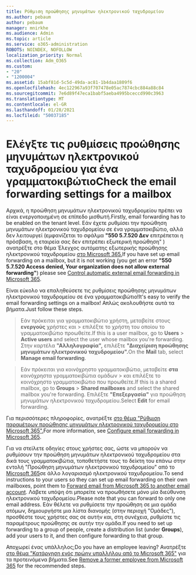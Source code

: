 ```yaml
---
title: Ρύθμιση προώθησης μηνυμάτων ηλεκτρονικού ταχυδρομείου
ms.author: pebaum
author: pebaum
manager: mnirkhe
ms.audience: Admin
ms.topic: article
ms.service: o365-administration
ROBOTS: NOINDEX, NOFOLLOW
localization_priority: Normal
ms.collection: Adm_O365
ms.custom:
- "20"
- "1200004"
ms.assetid: 15abf81d-5c5d-49da-ac81-1b4daa1809f6
ms.openlocfilehash: 4ec122967a93f707478e05ac7874cbc884a88c84
ms.sourcegitcommit: 7e6d89f47eca1babf5aeba4995bceccd990c3963
ms.translationtype: MT
ms.contentlocale: el-GR
ms.lasthandoff: 01/28/2021
ms.locfileid: "50037185"
---
```

# <a name="check-the-email-forwarding-settings-for-a-mailbox"></a><span data-ttu-id="88b38-102">Ελέγξτε τις ρυθμίσεις προώθησης μηνυμάτων ηλεκτρονικού ταχυδρομείου για ένα γραμματοκιβώτιο</span><span class="sxs-lookup"><span data-stu-id="88b38-102">Check the email forwarding settings for a mailbox</span></span>

<span data-ttu-id="88b38-103">Αρχικά, η προώθηση μηνυμάτων ηλεκτρονικού ταχυδρομείου πρέπει να είναι ενεργοποιημένη σε επίπεδο μισθωτή.</span><span class="sxs-lookup"><span data-stu-id="88b38-103">Firstly, email forwarding has to be enabled on the tenant level.</span></span> <span data-ttu-id="88b38-104">Εάν έχετε ρυθμίσει την προώθηση μηνυμάτων ηλεκτρονικού ταχυδρομείου σε ένα γραμματοκιβώτιο, αλλά δεν λειτουργεί (εμφανίζεται το σφάλμα **"550 5.7.520 Δεν** επιτρέπεται η πρόσβαση, η εταιρεία σας δεν επιτρέπει εξωτερική προώθηση" ) ανατρέξτε στο θέμα Έλεγχος αυτόματης εξωτερικής προώθησης ηλεκτρονικού ταχυδρομείου [στο Microsoft 365.](https://docs.microsoft.com/microsoft-365/security/office-365-security/external-email-forwarding?view=o365-worldwide)</span><span class="sxs-lookup"><span data-stu-id="88b38-104">If you have set up email forwarding on a mailbox, but it is not working (you get an error **"550 5.7.520 Access denied, Your organization does not allow external forwarding"**) please see [Control automatic external email forwarding in Microsoft 365](https://docs.microsoft.com/microsoft-365/security/office-365-security/external-email-forwarding?view=o365-worldwide).</span></span>

<span data-ttu-id="88b38-105">Είναι εύκολο να επαληθεύσετε τις ρυθμίσεις προώθησης μηνυμάτων ηλεκτρονικού ταχυδρομείου σε ένα γραμματοκιβώτιο!</span><span class="sxs-lookup"><span data-stu-id="88b38-105">It's easy to verify the email forwarding settings on a mailbox!</span></span> <span data-ttu-id="88b38-106">Απλώς ακολουθήστε αυτά τα βήματα.</span><span class="sxs-lookup"><span data-stu-id="88b38-106">Just follow these steps.</span></span>
  
> <span data-ttu-id="88b38-107">Εάν πρόκειται για γραμματοκιβώτιο χρήστη, μεταβείτε στους **ενεργούς** χρήστες και \>  επιλέξτε το χρήστη του οποίου το γραμματοκιβώτιο προωθείτε.</span><span class="sxs-lookup"><span data-stu-id="88b38-107">If this is a user mailbox, go to **Users** \> **Active users** and select the user whose mailbox you're forwarding.</span></span> <span data-ttu-id="88b38-108">Στην καρτέλα **"Αλληλογραφία",** επιλέξτε **"Διαχείριση προώθησης μηνυμάτων ηλεκτρονικού ταχυδρομείου".**</span><span class="sxs-lookup"><span data-stu-id="88b38-108">On the **Mail** tab, select **Manage email forwarding**.</span></span>

> <span data-ttu-id="88b38-109">Εάν πρόκειται για κοινόχρηστο γραμματοκιβώτιο, μεταβείτε **στα** κοινόχρηστα γραμματοκιβώτια ομάδων \>  και επιλέξτε το κοινόχρηστο γραμματοκιβώτιο που προωθείτε.</span><span class="sxs-lookup"><span data-stu-id="88b38-109">If this is a shared mailbox, go to **Groups** \> **Shared mailboxes** and select the shared mailbox you're forwarding.</span></span> <span data-ttu-id="88b38-110">Επιλέξτε **"Επεξεργασία"** για προώθηση μηνυμάτων ηλεκτρονικού ταχυδρομείου.</span><span class="sxs-lookup"><span data-stu-id="88b38-110">Select **Edit** for email forwarding.</span></span>

<span data-ttu-id="88b38-111">Για περισσότερες πληροφορίες, ανατρέξτε [στο θέμα "Ρύθμιση παραμέτρων προώθησης μηνυμάτων ηλεκτρονικού ταχυδρομείου στο Microsoft 365".](https://docs.microsoft.com/microsoft-365/admin/email/configure-email-forwarding)</span><span class="sxs-lookup"><span data-stu-id="88b38-111">For more information, see [Configure email forwarding in Microsoft 365](https://docs.microsoft.com/microsoft-365/admin/email/configure-email-forwarding).</span></span>
  
<span data-ttu-id="88b38-112">Για να στείλετε οδηγίες στους χρήστες σας, ώστε να μπορούν να ρυθμίσουν την προώθηση μηνυμάτων ηλεκτρονικού ταχυδρομείου στα δικά τους γραμματοκιβώτια, τοποθετήστε τους το δείκτη του επάνω στην εντολή "Προώθηση μηνυμάτων ηλεκτρονικού ταχυδρομείου" από το [Microsoft 365](https://support.office.com/article/Forward-email-from-Office-365-to-another-email-account-1ed4ee1e-74f8-4f53-a174-86b748ff6a0e)σε άλλο λογαριασμό ηλεκτρονικού ταχυδρομείου.</span><span class="sxs-lookup"><span data-stu-id="88b38-112">To send instructions to your users so they can set up email forwarding on their own mailboxes, point them to [Forward email from Microsoft 365 to another email account](https://support.office.com/article/Forward-email-from-Office-365-to-another-email-account-1ed4ee1e-74f8-4f53-a174-86b748ff6a0e).</span></span> <span data-ttu-id="88b38-113">Λάβετε υπόψη ότι μπορείτε να προωθήσετε μόνο μία διεύθυνση ηλεκτρονικού ταχυδρομείου.</span><span class="sxs-lookup"><span data-stu-id="88b38-113">Please note that you can forward to only one email address.</span></span> <span data-ttu-id="88b38-114">Εάν θέλετε να ρυθμίσετε την προώθηση σε μια ομάδα ατόμων, δημιουργήστε μια λίστα διανομής (στην περιοχή "Ομάδες"), προσθέστε τους χρήστες σας σε αυτήν και, στη συνέχεια, ρυθμίστε τις παραμέτρους προώθησης σε αυτήν την ομάδα.</span><span class="sxs-lookup"><span data-stu-id="88b38-114">If you need to set up forwarding to a group of people, create a distribution list (under **Groups**), add your users to it, and then configure forwarding to that group.</span></span>
  
<span data-ttu-id="88b38-115">Αποχωρεί ένας υπάλληλος;</span><span class="sxs-lookup"><span data-stu-id="88b38-115">Do you have an employee leaving?</span></span> <span data-ttu-id="88b38-116">Ανατρέξτε [στο θέμα "Κατάργηση ενός πρώην υπαλλήλου από το Microsoft 365"](https://docs.microsoft.com/microsoft-365/admin/add-users/remove-former-employee) για τα προτεινόμενα βήματα.</span><span class="sxs-lookup"><span data-stu-id="88b38-116">See [Remove a former employee from Microsoft 365](https://docs.microsoft.com/microsoft-365/admin/add-users/remove-former-employee) for the recommended steps.</span></span>
